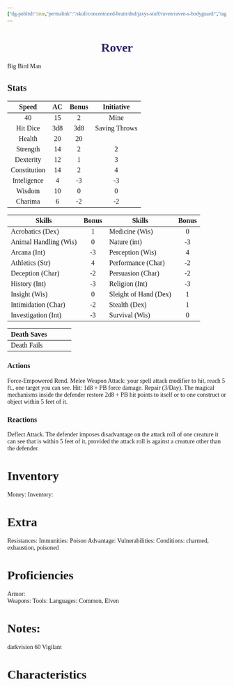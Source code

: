 ```yaml
---
{"dg-publish":true,"permalink":"/skull/concentrated-brain/dnd/jaxys-stuff/raven/raven-s-bodyguard/","tags":["Tagless"],"noteIcon":""}
---
```


<style id="Force_Custom_Fonts" type="text/css">@font-face{font-style:normal;font-family:"Merriweather";src:local("Merriweather")}@font-face{font-style:bolder;font-family:"Merriweather";src:local("Merriweather")}@font-face{font-style:normal;font-family:"Merriweather";src:local("Merriweather");unicode-range:U+0-FF,U+2E80-9FFF,U+F900-FAFF,U+FE30-FE4F,U+20000-2FA1F}@font-face{font-style:bolder;font-family:"Merriweather";src:local("Merriweather");unicode-range:U+0-FF,U+2E80-9FFF,U+F900-FAFF,U+FE30-FE4F,U+20000-2FA1F}@font-face{font-style:normal;font-family:"Merriweather";src:local("Merriweather");unicode-range:U+0-FF}@font-face{font-style:bolder;font-family:"Merriweather";src:local("Merriweather");unicode-range:U+0-FF}:not(pre):not(code):not(textarea):not(tt):not(kbd):not(samp):not(var){font-family:"Merriweather"!important}pre,code,textarea,tt,kbd,samp,var{font-family:monospace!important}pre *,code *,textarea *,tt *,kbd *,samp *,var *{font-family:monospace!important}</style>


# <center><span style="color:#322366">Rover </span></center>

Big Bird Man
## Stats

|    Speed     | AC  | Bonus |  Initiative   |
| :----------: | :-: | :---: | :-----------: |
|      40      |   15  |   2    |    Mine           |
|   Hit Dice   |    3d8 |  3d8     | Saving Throws |
|    Health    |   20  | 20      |               |
|   Strength   |   14  |  2     |      2         |
|  Dexterity   |   12  | 1      |      3         |
| Constitution |   14  |   2    |         4      |
| Inteligence  |   4  |     -3  |       -3        |
|    Wisdom    |   10  |    0   |         0      |
|   Charima    |   6  |     -2  |          -2     |

| Skills                | Bonus | Skills                | Bonus |
| --------------------- | :---: | --------------------- | :---: |
| Acrobatics (Dex)      |    1   | Medicine (Wis)        | 0      |
| Animal Handling (Wis) |    0   | Nature (int)          |     -3  |
| Arcana (Int)          |    -3   | Perception (Wis)      |  4     |
| Athletics (Str)       |  4     | Performance (Char)    |     -2  |
| Deception (Char)      |  -2     | Persuasion (Char)     |    -2   |
| History (Int)         |    -3   | Religion (Int)        |  -3     |
| Insight (Wis)         |   0    | Sleight of Hand (Dex) | 1      |
| Intimidation (Char)   |    -2   | Stealth (Dex)         |  1     |
| Investigation (Int)   |    -3   | Survival (Wis)        |   0    |

| Death Saves  |     |     |     |
| ------------ | --- | --- | --- |
| Death Fails |     |     |     |
### Actions
Force-Empowered Rend. Melee Weapon Attack: your spell attack modifier to hit, reach 5 ft., one target you can see. Hit: 1d8 + PB force damage.
Repair (3/Day). The magical mechanisms inside the defender restore 2d8 + PB hit points to itself or to one construct or object within 5 feet of it.
### Reactions
Deflect Attack. The defender imposes disadvantage on the attack roll of one creature it can see that is within 5 feet of it, provided the attack roll is against a creature other than the defender.

# Inventory

Money: 
Inventory: 

# Extra
Resistances: 
Immunities: Poison
Advantage: 
Vulnerabilities: 
Conditions: charmed, exhaustion, poisoned
  

# Proficiencies
		
Armor:  
Weapons: 
Tools: 
Languages: Common, Elven

# Notes: 
darkvision 60
Vigilant


# Characteristics 

